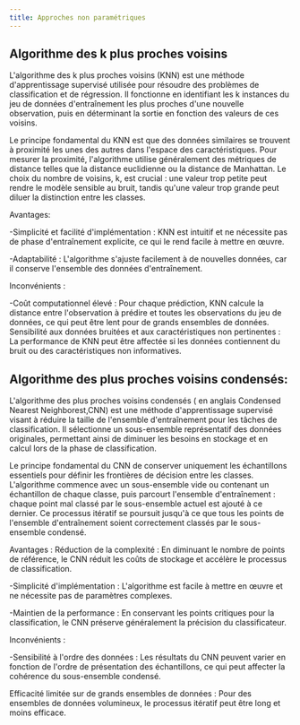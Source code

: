```yaml
---
title: Approches non paramétriques
---
```

## Algorithme des k plus proches voisins
L'algorithme des k plus proches voisins (KNN) est une méthode d'apprentissage supervisé utilisée pour résoudre des problèmes de classification et de régression. Il fonctionne en identifiant les k instances du jeu de données d'entraînement les plus proches d'une nouvelle observation, puis en déterminant la sortie en fonction des valeurs de ces voisins.

Le principe fondamental du KNN est que des données similaires se trouvent à proximité les unes des autres dans l'espace des caractéristiques. Pour mesurer la proximité, l'algorithme utilise généralement des métriques de distance telles que la distance euclidienne ou la distance de Manhattan. Le choix du nombre de voisins, k, est crucial : une valeur trop petite peut rendre le modèle sensible au bruit, tandis qu'une valeur trop grande peut diluer la distinction entre les classes.

Avantages:

-Simplicité et facilité d'implémentation : KNN est intuitif et ne nécessite pas de phase d'entraînement explicite, ce qui le rend facile à mettre en œuvre.

-Adaptabilité : L'algorithme s'ajuste facilement à de nouvelles données, car il conserve l'ensemble des données d'entraînement.

Inconvénients :

-Coût computationnel élevé : Pour chaque prédiction, KNN calcule la distance entre l'observation à prédire et toutes les observations du jeu de données, ce qui peut être lent pour de grands ensembles de données.
Sensibilité aux données bruitées et aux caractéristiques non pertinentes : La performance de KNN peut être affectée si les données contiennent du bruit ou des caractéristiques non informatives.

## Algorithme des plus proches voisins condensés:
L'algorithme des plus proches voisins condensés ( en anglais Condensed Nearest Neighborest,CNN) est une méthode d'apprentissage supervisé visant à réduire la taille de l'ensemble d'entraînement pour les tâches de classification. Il sélectionne un sous-ensemble représentatif des données originales, permettant ainsi de diminuer les besoins en stockage et en calcul lors de la phase de classification.

Le principe fondamental du CNN de conserver uniquement les échantillons essentiels pour définir les frontières de décision entre les classes. L'algorithme commence avec un sous-ensemble vide ou contenant un échantillon de chaque classe, puis parcourt l'ensemble d'entraînement : chaque point mal classé par le sous-ensemble actuel est ajouté à ce dernier. Ce processus itératif se poursuit jusqu'à ce que tous les points de l'ensemble d'entraînement soient correctement classés par le sous-ensemble condensé.

Avantages :
Réduction de la complexité : En diminuant le nombre de points de référence, le CNN réduit les coûts de stockage et accélère le processus de classification.

-Simplicité d'implémentation : L'algorithme est facile à mettre en œuvre et ne nécessite pas de paramètres complexes.

-Maintien de la performance : En conservant les points critiques pour la classification, le CNN préserve généralement la précision du classificateur.

Inconvénients :

-Sensibilité à l'ordre des données : Les résultats du CNN peuvent varier en fonction de l'ordre de présentation des échantillons, ce qui peut affecter la cohérence du sous-ensemble condensé.

Efficacité limitée sur de grands ensembles de données : Pour des ensembles de données volumineux, le processus itératif peut être long et moins efficace.